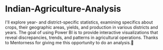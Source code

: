 # Indian-Agriculture-Analysis

I'll explore year- and district-specific statistics, examining specifics about crops, their geographic areas, yields, and production in various districts and years. The goal of using Power BI is to provide interactive visualizations that reveal discrepancies, trends, and patterns in agricultural operations. Thanks to Mentorness for giving me this opportunity to do an analysis.🌱 
